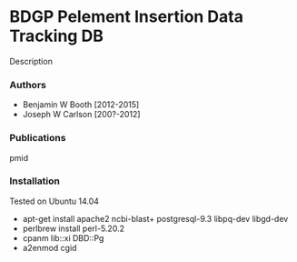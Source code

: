# BDGP Pelement Insertion Data Tracking DB

Description

### Authors

- Benjamin W Booth [2012-2015]
- Joseph W Carlson [200?-2012]

### Publications

pmid

### Installation

Tested on Ubuntu 14.04

- apt-get install apache2 ncbi-blast+ postgresql-9.3 libpq-dev libgd-dev
- perlbrew install perl-5.20.2
- cpanm lib::xi DBD::Pg
- a2enmod cgid

